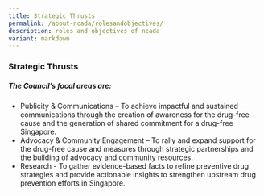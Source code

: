```yaml
---
title: Strategic Thrusts
permalink: /about-ncada/rolesandobjectives/
description: roles and objectives of ncada
variant: markdown
---
```

### Strategic Thrusts

##### The Council’s focal areas are:

*   Publicity & Communications – To achieve impactful and sustained communications through the creation of awareness for the drug-free cause and the generation of shared commitment for a drug-free Singapore.
*   Advocacy & Community Engagement – To rally and expand support for the drug-free cause and measures through strategic partnerships and the building of advocacy and community resources.
*   Research - To gather evidence-based facts to refine preventive drug strategies and provide actionable insights to strengthen upstream drug prevention efforts in Singapore.
